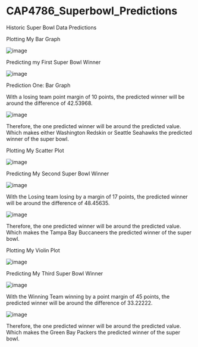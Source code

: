 # CAP4786_Superbowl_Predictions
Historic Super Bowl Data Predictions 

Plotting My Bar Graph

![image](https://user-images.githubusercontent.com/75334406/152280011-d2121547-f028-46e2-8217-b1f7352f563f.png)


Predicting my First Super Bowl Winner

![image](https://user-images.githubusercontent.com/75334406/152280107-cf1d6a8f-c72f-4595-b007-e50ba101c54e.png)

Prediction One: Bar Graph

With a losing team point margin of 10 points, the predicted winner will be around the difference of 42.53968.

![image](https://user-images.githubusercontent.com/75334406/152280170-8633fe63-6f8c-48d9-a8a4-66f3793bb6d8.png)

Therefore, the one predicted winner will be around the predicted value. 
Which makes either Washington Redskin or Seattle Seahawks the predicted winner of the super bowl.

Plotting My Scatter Plot

![image](https://user-images.githubusercontent.com/75334406/152280253-3dcee0f9-d144-4f5d-8afb-a4710a580a8d.png)

Predicting My Second Super Bowl Winner

![image](https://user-images.githubusercontent.com/75334406/152280462-f771edfe-bcbc-4971-9fe3-745a5a737fe7.png)

With the Losing team losing by a  margin of 17 points, the predicted winner will be around the difference of 48.45635.

![image](https://user-images.githubusercontent.com/75334406/152280549-967d626e-e7a9-49f3-95c4-59435e813175.png)

Therefore, the one predicted winner will be around the predicted value. Which makes the Tampa Bay Buccaneers the predicted winner of the super bowl.

Plotting My Violin Plot

![image](https://user-images.githubusercontent.com/75334406/152280646-3c6a16bb-44be-4a97-8800-e346c6256105.png)

Predicting My Third Super Bowl Winner

![image](https://user-images.githubusercontent.com/75334406/152280728-83b36fab-ed73-443c-8c27-b6c79fa79c24.png)

With the Winning Team winning by a point margin of 45 points, the predicted winner will be around the difference of 33.22222.

![image](https://user-images.githubusercontent.com/75334406/152280794-85d2cbdc-28cf-4052-8655-db48cec1a57b.png)

Therefore, the one predicted winner will be around the predicted value. Which makes the Green Bay Packers the predicted winner of the super bowl.




